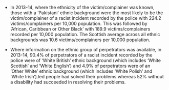 * In 2013-14, where the ethnicity of the victim/complainer was known, those with a ‘Pakistani’ ethnic background were the most likely to 
be the victim/complainer of a racist incident recorded by the police with 224.2 victims/complainers per 10,000 population. This was followed by ‘African, Caribbean or Other Black’ with 189.9 victims/complainers recorded per 10,000 population. The Scottish average across all ethnic backgrounds was 10.6 victims/complainers per 10,000 population.

* Where information on the ethnic group of perpetrators was available, in 2013-14, 90.4% of perpetrators of a racist incident recorded by the 
police were of ‘White British’ ethnic background (which includes ‘White Scottish’ and ‘White English’) and 4.9% of perpetrators were of an ‘Other White’ ethnic background (which includes ‘White Polish’ and ‘White Irish’).led people had solved their problems whereas 52% without a disability had succeeded in resolving their problems.
